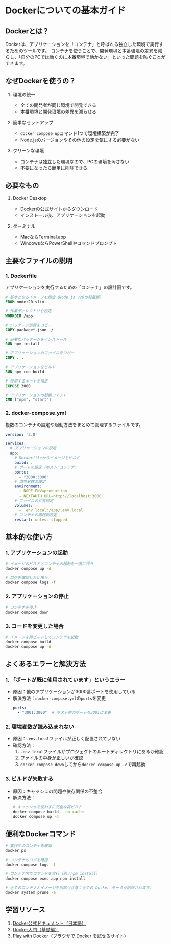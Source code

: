 # Dockerについての基本ガイド

## Dockerとは？

Dockerは、アプリケーションを「コンテナ」と呼ばれる独立した環境で実行するためのツールです。
コンテナを使うことで、開発環境と本番環境の差異を減らし、「自分のPCでは動くのに本番環境で動かない」といった問題を防ぐことができます。

## なぜDockerを使うの？

1. 環境の統一
   - 全ての開発者が同じ環境で開発できる
   - 本番環境と開発環境の差異を減らせる

2. 簡単なセットアップ
   - `docker compose up`コマンド1つで環境構築が完了
   - Node.jsのバージョンやその他の設定を気にする必要がない

3. クリーンな環境
   - コンテナは独立した環境なので、PCの環境を汚さない
   - 不要になったら簡単に削除できる

## 必要なもの

1. Docker Desktop
   - [Dockerの公式サイト](https://www.docker.com/products/docker-desktop/)からダウンロード
   - インストール後、アプリケーションを起動

2. ターミナル
   - MacならTerminal.app
   - WindowsならPowerShellやコマンドプロンプト

## 主要なファイルの説明

### 1. Dockerfile
アプリケーションを実行するための「コンテナ」の設計図です。

```dockerfile
# 基本となるイメージを指定（Node.js v20の軽量版）
FROM node:20-slim

# 作業ディレクトリを設定
WORKDIR /app

# パッケージ情報をコピー
COPY package*.json ./

# 必要なパッケージをインストール
RUN npm install

# アプリケーションのファイルをコピー
COPY . .

# アプリケーションをビルド
RUN npm run build

# 使用するポートを指定
EXPOSE 3000

# アプリケーションの起動コマンド
CMD ["npm", "start"]
```

### 2. docker-compose.yml
複数のコンテナの設定や起動方法をまとめて管理するファイルです。

```yaml
version: '3.8'

services:
  # アプリケーションの設定
  app:
    # Dockerfileからイメージをビルド
    build: .
    # ポートの設定（ホスト:コンテナ）
    ports:
      - "3000:3000"
    # 環境変数の設定
    environment:
      - NODE_ENV=production
      - NEXTAUTH_URL=http://localhost:3000
    # ファイルの共有設定
    volumes:
      - .env.local:/app/.env.local
    # コンテナの再起動設定
    restart: unless-stopped
```

## 基本的な使い方

### 1. アプリケーションの起動
```bash
# イメージのビルドとコンテナの起動を一度に行う
docker compose up -d

# ログを確認したい場合
docker compose logs -f
```

### 2. アプリケーションの停止
```bash
# コンテナを停止
docker compose down
```

### 3. コードを変更した場合
```bash
# イメージを再ビルドしてコンテナを起動
docker compose build
docker compose up -d
```

## よくあるエラーと解決方法

### 1. 「ポートが既に使用されています」というエラー
- 原因：他のアプリケーションが3000番ポートを使用している
- 解決方法：`docker-compose.yml`の`ports`を変更
  ```yaml
  ports:
    - "3001:3000"  # ホスト側のポートを3001に変更
  ```

### 2. 環境変数が読み込まれない
- 原因：`.env.local`ファイルが正しく配置されていない
- 確認方法：
  1. `.env.local`ファイルがプロジェクトのルートディレクトリにあるか確認
  2. ファイルの中身が正しいか確認
  3. `docker compose down`してから`docker compose up -d`で再起動

### 3. ビルドが失敗する
- 原因：キャッシュの問題や依存関係の不整合
- 解決方法：
  ```bash
  # キャッシュを使わずに完全な再ビルド
  docker compose build --no-cache
  docker compose up -d
  ```

## 便利なDockerコマンド

```bash
# 実行中のコンテナを確認
docker ps

# コンテナのログを確認
docker compose logs -f

# コンテナ内でコマンドを実行（例：npm install）
docker compose exec app npm install

# 全てのコンテナとイメージを削除（注意：全ての Docker データが削除されます）
docker system prune -a
```

## 学習リソース

1. [Docker公式ドキュメント（日本語）](https://docs.docker.jp/)
2. [Docker入門（基礎編）](https://docs.docker.jp/get-started/index.html)
3. [Play with Docker](https://labs.play-with-docker.com/)（ブラウザで Docker を試せるサイト）